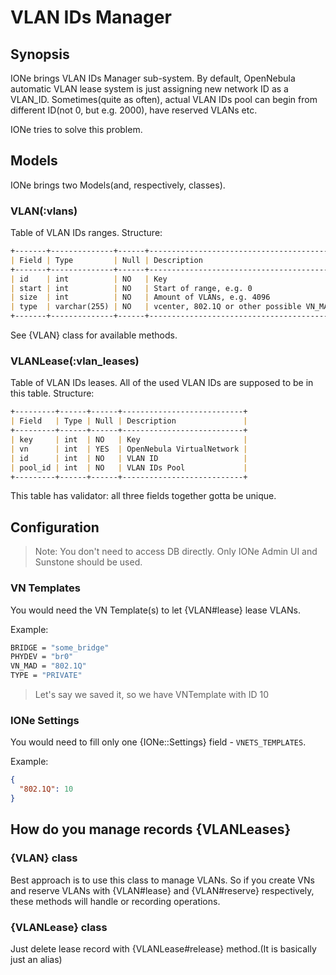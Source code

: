 # VLAN IDs Manager

## Synopsis

IONe brings VLAN IDs Manager sub-system.
By default, OpenNebula automatic VLAN lease system is just assigning new network ID as a VLAN_ID.
Sometimes(quite as often), actual VLAN IDs pool can begin from different ID(not 0, but e.g. 2000), have reserved VLANs etc.

IONe tries to solve this problem.

## Models

IONe brings two Models(and, respectively, classes).

### VLAN(:vlans)

Table of VLAN IDs ranges. Structure:

```markdown
+-------+--------------+------+------------------------------------------------------+
| Field | Type         | Null | Description                                          |
+-------+--------------+------+------------------------------------------------------+
| id    | int          | NO   | Key                                                  |
| start | int          | NO   | Start of range, e.g. 0                               |
| size  | int          | NO   | Amount of VLANs, e.g. 4096                           |
| type  | varchar(255) | NO   | vcenter, 802.1Q or other possible VN_MAD using VLANs |
+-------+--------------+------+------------------------------------------------------+
```

See {VLAN} class for available methods.

### VLANLease(:vlan_leases)

Table of VLAN IDs leases. All of the used VLAN IDs are supposed to be in this table.
Structure:

```markdown
+---------+------+------+---------------------------+
| Field   | Type | Null | Description               |
+---------+------+------+---------------------------+
| key     | int  | NO   | Key                       |
| vn      | int  | YES  | OpenNebula VirtualNetwork |
| id      | int  | NO   | VLAN ID                   |
| pool_id | int  | NO   | VLAN IDs Pool             |
+---------+------+------+---------------------------+
```

This table has validator: all three fields together gotta be unique.

## Configuration

> Note:
> You don't need to access DB directly. Only IONe Admin UI and Sunstone should be used.

### VN Templates

You would need the VN Template(s) to let {VLAN#lease} lease VLANs.

Example:

```bash
BRIDGE = "some_bridge"
PHYDEV = "br0"
VN_MAD = "802.1Q"
TYPE = "PRIVATE"
```

> Let's say we saved it, so we have VNTemplate with ID 10

### IONe Settings

You would need to fill only one {IONe::Settings} field - `VNETS_TEMPLATES`.

Example:

```json
{
  "802.1Q": 10
}
```

## How do you manage records {VLANLeases}

### {VLAN} class

Best approach is to use this class to manage VLANs. So if you create VNs and reserve VLANs with {VLAN#lease} and {VLAN#reserve} respectively, these methods will handle or recording operations.

### {VLANLease} class

Just delete lease record with {VLANLease#release} method.(It is basically just an alias)

